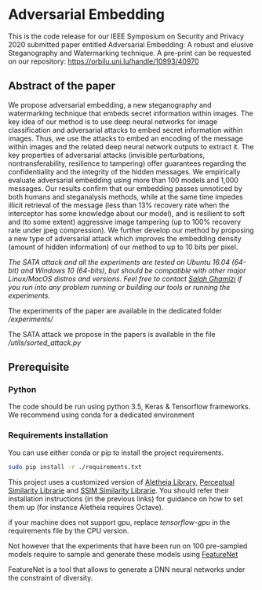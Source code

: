 # Adversarial Embedding

This is the code release for our IEEE Symposium on Security and Privacy 2020 submitted paper entitled Adversarial Embedding: A robust and elusive Steganography and Watermarking technique.
A pre-print can be requested on our repository: https://orbilu.uni.lu/handle/10993/40970 


## Abstract of the paper
We propose adversarial embedding, a new steganography and watermarking technique that embeds secret information within images. The key idea of our method is to use deep neural networks for image classification and adversarial attacks to embed secret information within images. Thus, we use the attacks to embed an encoding of the message within images and the related deep neural network  outputs to extract it. The key properties of adversarial attacks (invisible perturbations, nontransferability, resilience to tampering) offer guarantees regarding the confidentiality and the integrity of the hidden messages.
We empirically evaluate adversarial embedding using more than 100 models and 1,000 messages. Our results confirm that our
embedding passes unnoticed by both humans and steganalysis methods, while at the same time impedes illicit retrieval of the
message (less than 13% recovery rate when the interceptor has some knowledge about our model), and is resilient to soft and (to
some extent) aggressive image tampering (up to 100% recovery rate under jpeg compression). We further develop our method
by proposing a new type of adversarial attack which improves the embedding density (amount of hidden information) of our
method to up to 10 bits per pixel.


*The SATA attack and all the experiments are tested on Ubuntu 16.04 (64-bit) and Windows 10 (64-bits), but should be compatible with other major Linux/MacOS distros and versions. Feel free to contact [Salah Ghamizi](https://wwwen.uni.lu/snt/people/salah_ghamizi) if you run into any problem running or building our tools or running the experiments.*

The experiments of the paper are available in the dedicated folder */experiments/*

The SATA attack we propose in the papers is available in the file */utils/sorted_attack.py*


## Prerequisite
### Python
The code should be run using python 3.5, Keras & Tensorflow frameworks. We recommend using conda for a dedicated environment

### Requirements installation

You can use either conda or pip to install the project requirements.

```bash
sudo pip install -r ./requirements.txt
```

This project uses a customized version of [Aletheia Library](aletheia/README.md), [Perceptual Similarity Librarie](lpips-tensorflow/README.md) and [SSIM Similarity Librarie](pyssim/README.md). You should refer their installation instructions (in the previous links) for guidance on how to set them up (for instance Aletheia requires Octave).

if your machine does not support gpu, replace *tensorflow-gpu* in the requirements file by the CPU version.

Not however that the experiments that have been run on 100 pre-sampled models require to sample and generate these models using [FeatureNet](https://github.com/yamizi/FeatureNet) 

FeatureNet is a tool that allows to generate a DNN neural networks under the constraint of diversity.
